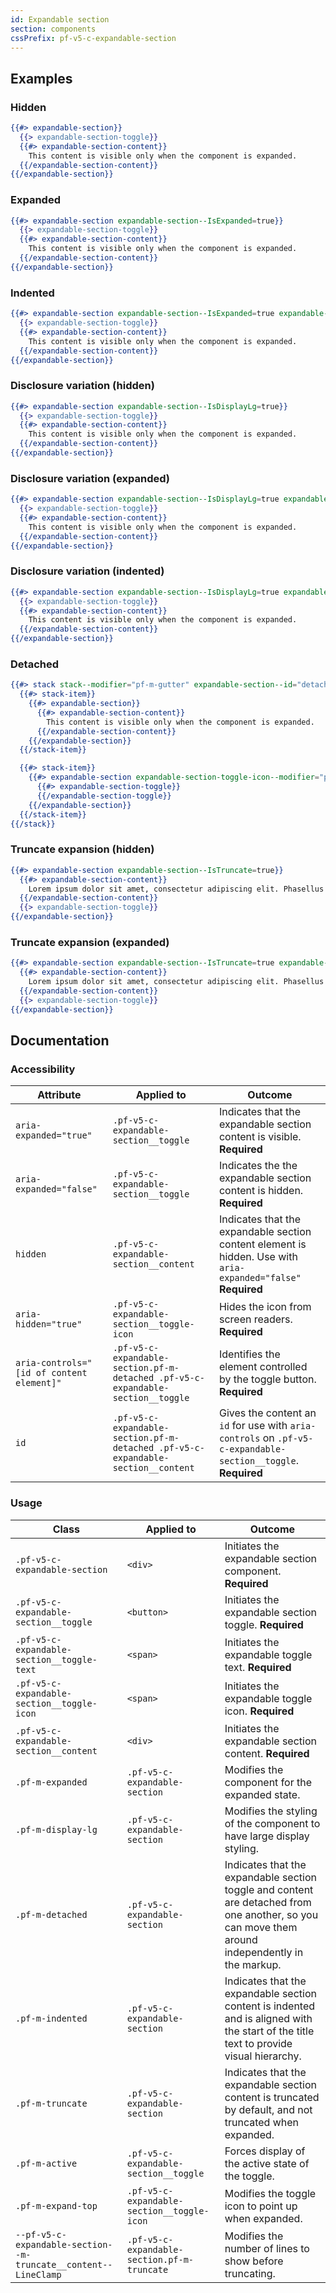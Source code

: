 ```yaml
---
id: Expandable section
section: components
cssPrefix: pf-v5-c-expandable-section
---
```


## Examples
### Hidden
```hbs
{{#> expandable-section}}
  {{> expandable-section-toggle}}
  {{#> expandable-section-content}}
    This content is visible only when the component is expanded.
  {{/expandable-section-content}}
{{/expandable-section}}
```

### Expanded
```hbs
{{#> expandable-section expandable-section--IsExpanded=true}}
  {{> expandable-section-toggle}}
  {{#> expandable-section-content}}
    This content is visible only when the component is expanded.
  {{/expandable-section-content}}
{{/expandable-section}}
```

### Indented
```hbs
{{#> expandable-section expandable-section--IsExpanded=true expandable-section--IsIndented=true}}
  {{> expandable-section-toggle}}
  {{#> expandable-section-content}}
    This content is visible only when the component is expanded.
  {{/expandable-section-content}}
{{/expandable-section}}
```

### Disclosure variation (hidden)

```hbs
{{#> expandable-section expandable-section--IsDisplayLg=true}}
  {{> expandable-section-toggle}}
  {{#> expandable-section-content}}
    This content is visible only when the component is expanded.
  {{/expandable-section-content}}
{{/expandable-section}}
```

### Disclosure variation (expanded)

```hbs
{{#> expandable-section expandable-section--IsDisplayLg=true expandable-section--IsExpanded=true}}
  {{> expandable-section-toggle}}
  {{#> expandable-section-content}}
    This content is visible only when the component is expanded.
  {{/expandable-section-content}}
{{/expandable-section}}
```

### Disclosure variation (indented)

```hbs
{{#> expandable-section expandable-section--IsDisplayLg=true expandable-section--IsExpanded=true expandable-section--IsIndented=true}}
  {{> expandable-section-toggle}}
  {{#> expandable-section-content}}
    This content is visible only when the component is expanded.
  {{/expandable-section-content}}
{{/expandable-section}}
```

### Detached
```hbs
{{#> stack stack--modifier="pf-m-gutter" expandable-section--id="detached-toggle" expandable-section--IsDetached=true expandable-section--IsExpanded=true}}
  {{#> stack-item}}
    {{#> expandable-section}}
      {{#> expandable-section-content}}
        This content is visible only when the component is expanded.
      {{/expandable-section-content}}
    {{/expandable-section}}
  {{/stack-item}}

  {{#> stack-item}}
    {{#> expandable-section expandable-section-toggle-icon--modifier="pf-m-expand-top"}}
      {{#> expandable-section-toggle}}
      {{/expandable-section-toggle}}
    {{/expandable-section}}
  {{/stack-item}}
{{/stack}}
```

### Truncate expansion (hidden)
```hbs
{{#> expandable-section expandable-section--IsTruncate=true}}
  {{#> expandable-section-content}}
    Lorem ipsum dolor sit amet, consectetur adipiscing elit. Phasellus finibus, diam vitae eleifend consequat, metus sapien posuere quam, ut tincidunt nunc enim eget sapien. Mauris ac dui imperdiet dolor dignissim efficitur laoreet quis erat. Proin turpis leo, malesuada eget urna et, tristique mollis odio. Ut mattis nulla lorem, elementum hendrerit nunc molestie vitae. Proin massa sem, bibendum id urna in, viverra porta neque. Ut ut mi ac lacus rhoncus mollis id quis sem. Suspendisse non justo elementum, dictum eros nec, hendrerit sapien. Mauris aliquet, est sit amet tincidunt vehicula, purus est hendrerit arcu, vitae egestas odio lorem ut lacus. In et neque non metus viverra rhoncus quis non purus. Integer id venenatis tortor. Nulla sollicitudin convallis tellus, at porta eros volutpat in. Curabitur rhoncus rhoncus nisi, sit amet tincidunt dolor efficitur vitae. Integer purus neque, porta non odio lobortis, accumsan elementum risus. Pellentesque viverra id lacus a cursus. Etiam eu pulvinar risus. Etiam ultrices nec urna id consequat.
  {{/expandable-section-content}}
  {{> expandable-section-toggle}}
{{/expandable-section}}
```

### Truncate expansion (expanded)
```hbs
{{#> expandable-section expandable-section--IsTruncate=true expandable-section--IsExpanded=true}}
  {{#> expandable-section-content}}
    Lorem ipsum dolor sit amet, consectetur adipiscing elit. Phasellus finibus, diam vitae eleifend consequat, metus sapien posuere quam, ut tincidunt nunc enim eget sapien. Mauris ac dui imperdiet dolor dignissim efficitur laoreet quis erat. Proin turpis leo, malesuada eget urna et, tristique mollis odio. Ut mattis nulla lorem, elementum hendrerit nunc molestie vitae. Proin massa sem, bibendum id urna in, viverra porta neque. Ut ut mi ac lacus rhoncus mollis id quis sem. Suspendisse non justo elementum, dictum eros nec, hendrerit sapien. Mauris aliquet, est sit amet tincidunt vehicula, purus est hendrerit arcu, vitae egestas odio lorem ut lacus. In et neque non metus viverra rhoncus quis non purus. Integer id venenatis tortor. Nulla sollicitudin convallis tellus, at porta eros volutpat in. Curabitur rhoncus rhoncus nisi, sit amet tincidunt dolor efficitur vitae. Integer purus neque, porta non odio lobortis, accumsan elementum risus. Pellentesque viverra id lacus a cursus. Etiam eu pulvinar risus. Etiam ultrices nec urna id consequat.
  {{/expandable-section-content}}
  {{> expandable-section-toggle}}
{{/expandable-section}}
```

## Documentation
### Accessibility
| Attribute | Applied to | Outcome |
| -- | -- | -- |
| `aria-expanded="true"` | `.pf-v5-c-expandable-section__toggle` | Indicates that the expandable section content is visible. **Required** |
| `aria-expanded="false"` | `.pf-v5-c-expandable-section__toggle` | Indicates the the expandable section content is hidden. **Required** |
| `hidden` | `.pf-v5-c-expandable-section__content` | Indicates that the expandable section content element is hidden. Use with `aria-expanded="false"` **Required** |
| `aria-hidden="true"` | `.pf-v5-c-expandable-section__toggle-icon` | Hides the icon from screen readers. **Required** |
| `aria-controls="[id of content element]"` | `.pf-v5-c-expandable-section.pf-m-detached .pf-v5-c-expandable-section__toggle` | Identifies the element controlled by the toggle button. **Required** |
| `id` | `.pf-v5-c-expandable-section.pf-m-detached .pf-v5-c-expandable-section__content` | Gives the content an `id` for use with `aria-controls` on `.pf-v5-c-expandable-section__toggle`. **Required** |

### Usage
| Class | Applied to | Outcome |
| -- | -- | -- |
| `.pf-v5-c-expandable-section` | `<div>` | Initiates the expandable section component. **Required** |
| `.pf-v5-c-expandable-section__toggle` | `<button>` | Initiates the expandable section toggle. **Required** |
| `.pf-v5-c-expandable-section__toggle-text` | `<span>` | Initiates the expandable toggle text. **Required** |
| `.pf-v5-c-expandable-section__toggle-icon` | `<span>` | Initiates the expandable toggle icon. **Required** |
| `.pf-v5-c-expandable-section__content` | `<div>` | Initiates the expandable section content. **Required** |
| `.pf-m-expanded` | `.pf-v5-c-expandable-section` | Modifies the component for the expanded state. |
| `.pf-m-display-lg` | `.pf-v5-c-expandable-section` | Modifies the styling of the component to have large display styling. |
| `.pf-m-detached` | `.pf-v5-c-expandable-section` | Indicates that the expandable section toggle and content are detached from one another, so you can move them around independently in the markup. |
| `.pf-m-indented` | `.pf-v5-c-expandable-section` | Indicates that the expandable section content is indented and is aligned with the start of the title text to provide visual hierarchy. |
| `.pf-m-truncate` | `.pf-v5-c-expandable-section` | Indicates that the expandable section content is truncated by default, and not truncated when expanded. |
| `.pf-m-active` | `.pf-v5-c-expandable-section__toggle` | Forces display of the active state of the toggle. |
| `.pf-m-expand-top` | `.pf-v5-c-expandable-section__toggle-icon` | Modifies the toggle icon to point up when expanded. |
| `--pf-v5-c-expandable-section--m-truncate__content--LineClamp` | `.pf-v5-c-expandable-section.pf-m-truncate` | Modifies the number of lines to show before truncating. |
